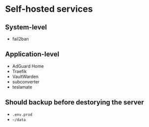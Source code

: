 # Self-hosted services

## System-level
- fail2ban

## Application-level
- AdGuard Home
- Traefik
- VaultWarden
- subconverter
- teslamate

## Should backup before destorying the server
- `.env.prod`
- `~/data`
